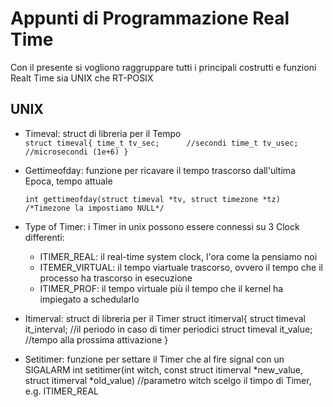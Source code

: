 # Appunti di Programmazione Real Time

Con il presente si vogliono raggruppare tutti i principali costrutti e funzioni Realt Time sia UNIX che RT-POSIX



## UNIX

- Timeval: struct di libreria per il Tempo    
   `
    struct timeval{
      time_t tv_sec;      //secondi
      time_t tv_usec;     //microsecondi (1e+6)
    }
    `
- Gettimeofday: funzione per ricavare il tempo trascorso dall'ultima Epoca, tempo attuale
    
    `int gettimeofday(struct timeval *tv, struct timezone *tz) /*Timezone la impostiamo NULL*/ `
    
- Type of Timer: i Timer in unix possono essere connessi su 3 Clock differenti:
  - ITIMER_REAL: il real-time system clock, l'ora come la pensiamo noi
  - ITEMER_VIRTUAL: il tempo viartuale trascorso, ovvero il tempo che il processo ha trascorso in esecuzione
  - ITIMER_PROF: il tempo virtuale più il tempo che il kernel ha impiegato a schedularlo

- Itimerval: struct di libreria per il Timer
    struct itimerval{
      struct timeval it_interval;    //il periodo in caso di timer periodici
      struct timeval it_value;       //tempo alla prossima attivazione 
    }

- Setitimer: funzione per settare il Timer che al fire signal con un SIGALARM
    int setitimer(int witch, const struct itimerval *new_value, struct itimerval *old_value)    //parametro witch scelgo il timpo di Timer, e.g. ITIMER_REAL
